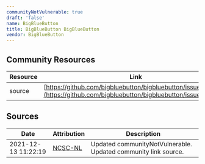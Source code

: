 ```yaml
---
communityNotVulnerable: true
draft: 'false'
name: BigBlueButton
title: BigBlueButton BigBlueButton
vendor: BigBlueButton
---
```



## Community Resources
| Resource | Link |
| --- | --- |
| source | [https://github.com/bigbluebutton/bigbluebutton/issues/13897](https://github.com/bigbluebutton/bigbluebutton/issues/13897) |


## Sources
| Date | Attribution | Description |
| --- | --- | --- |
| 2021-12-13 11:22:19 | [NCSC-NL](https://github.com/NCSC-NL/log4shell/blob/main/software/README.md) | Updated communityNotVulnerable. Updated community link source.  |
